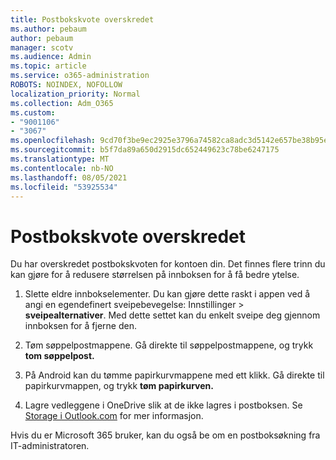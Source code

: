 ```yaml
---
title: Postbokskvote overskredet
ms.author: pebaum
author: pebaum
manager: scotv
ms.audience: Admin
ms.topic: article
ms.service: o365-administration
ROBOTS: NOINDEX, NOFOLLOW
localization_priority: Normal
ms.collection: Adm_O365
ms.custom:
- "9001106"
- "3067"
ms.openlocfilehash: 9cd70f3be9ec2925e3796a74582ca8adc3d5142e657be38b95e694e43db670c0
ms.sourcegitcommit: b5f7da89a650d2915dc652449623c78be6247175
ms.translationtype: MT
ms.contentlocale: nb-NO
ms.lasthandoff: 08/05/2021
ms.locfileid: "53925534"
---
```

# <a name="mailbox-quota-exceeded"></a>Postbokskvote overskredet

Du har overskredet postbokskvoten for kontoen din. Det finnes flere trinn du kan gjøre for å redusere størrelsen på innboksen for å få bedre ytelse.

1. Slette eldre innbokselementer. Du kan gjøre dette raskt i appen ved å angi en egendefinert sveipebevegelse: Innstillinger > **sveipealternativer**. Med dette settet kan du enkelt sveipe deg gjennom innboksen for å fjerne den.

2. Tøm søppelpostmappene. Gå direkte til søppelpostmappene, og trykk **tom søppelpost.**

3. På Android kan du tømme papirkurvmappene med ett klikk. Gå direkte til papirkurvmappen, og trykk **tøm papirkurven.** 

4. Lagre vedleggene i OneDrive slik at de ikke lagres i postboksen. Se [Storage i Outlook.com](https://support.office.com/article/storage-limits-in-outlook-com-7ac99134-69e5-4619-ac0b-2d313bba5e9e) for mer informasjon. 

Hvis du er Microsoft 365 bruker, kan du også be om en postboksøkning fra IT-administratoren.